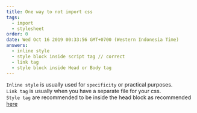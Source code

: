 ```yaml
---
title: One way to not import css
tags:
  - import
  - stylesheet
order: 0
date: Wed Oct 16 2019 00:33:56 GMT+0700 (Western Indonesia Time)
answers: 
  - inline style
  - style block inside script tag // correct
  - link tag
  - style block inside Head or Body tag
---
```




<!-- explanation -->
`Inline style` is usually used for `specificity` or practical purposes.  
`Link tag` is usually when you have a separate file for your css.  
`Style tag` are recommended to be inside the head block as recommended [here](https://developer.mozilla.org/en-US/docs/Web/HTML/Element/style)